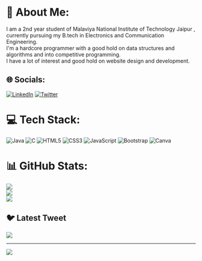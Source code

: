 # 💫 About Me:
I am a 2nd year student of Malaviya National Institute of Technology Jaipur , currently pursuing my B.tech in Electronics and Communication Engineering.<br> I'm a hardcore programmer with a good hold on data structures and algorithms and into competitive programming.<br> I have a lot of interest and good hold on website design and development. 


## 🌐 Socials:
[![LinkedIn](https://img.shields.io/badge/LinkedIn-%230077B5.svg?logo=linkedin&logoColor=white)](https://linkedin.com/in/mayank-goyal-393426251) [![Twitter](https://img.shields.io/badge/Twitter-%231DA1F2.svg?logo=Twitter&logoColor=white)](https://twitter.com/MayankG17011825) 

# 💻 Tech Stack:
![Java](https://img.shields.io/badge/java-%23ED8B00.svg?style=for-the-badge&logo=java&logoColor=white) ![C](https://img.shields.io/badge/c-%2300599C.svg?style=for-the-badge&logo=c&logoColor=white) ![HTML5](https://img.shields.io/badge/html5-%23E34F26.svg?style=for-the-badge&logo=html5&logoColor=white) ![CSS3](https://img.shields.io/badge/css3-%231572B6.svg?style=for-the-badge&logo=css3&logoColor=white) ![JavaScript](https://img.shields.io/badge/javascript-%23323330.svg?style=for-the-badge&logo=javascript&logoColor=%23F7DF1E) ![Bootstrap](https://img.shields.io/badge/bootstrap-%23563D7C.svg?style=for-the-badge&logo=bootstrap&logoColor=white) ![Canva](https://img.shields.io/badge/Canva-%2300C4CC.svg?style=for-the-badge&logo=Canva&logoColor=white)
# 📊 GitHub Stats:
![](https://github-readme-stats.vercel.app/api?username=mayank18code&theme=dark&hide_border=false&include_all_commits=false&count_private=false)<br/>
![](https://github-readme-streak-stats.herokuapp.com/?user=mayank18code&theme=dark&hide_border=false)<br/>
![](https://github-readme-stats.vercel.app/api/top-langs/?username=mayank18code&theme=dark&hide_border=false&include_all_commits=false&count_private=false&layout=compact)

## 🐦 Latest Tweet
[![](https://gtce.itsvg.in/api?username=MayankG17011825)](https://github.com/VishwaGauravIn/github-twitter-card-embed)

---
[![](https://visitcount.itsvg.in/api?id=mayank18code&icon=0&color=0)](https://visitcount.itsvg.in)

<!-- Proudly created with GPRM ( https://gprm.itsvg.in ) -->
